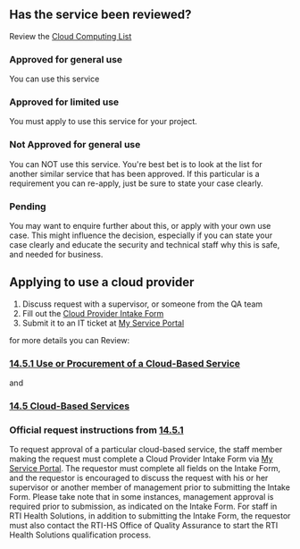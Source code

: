 ## Has the service been reviewed?
 Review the [Cloud Computing List](http://staffnet.rti.org/policy/PAP2/document/index.cfm?fuseaction=detail&PID=2239)

 ### Approved for general use
   You can use this service

 ### Approved for limited use
   You must apply to use this service for your project.

 ### Not Approved for general use
   You can NOT use this service. You're best bet is to look at the list for another similar service that has been approved. If this particular is a requirement you can re-apply, just be sure to state your case clearly.

 ### Pending
   You may want to enquire further about this, or apply with your own use case. This might influence the decision, especially if you can state your case clearly and educate the security and technical staff why this is safe, and needed for business.

## Applying to use a cloud provider

1. Discuss request with a supervisor, or someone from the QA team
1. Fill out the [Cloud Provider Intake Form ](https://sharenet.rti.org/adm/ITS/compliance/application_reviews/Forms/Cloud%20Computing%20Services%20-%20Request%20Intake%20Form_V3.docx)
1. Submit it to an IT ticket at [My Service Portal](https://rtiservicedesk.service-now.com/nav_to.do?uri=com.glideapp.servicecatalog_cat_item_view.do?sysparm_id=3f1dd0320a0a0b99000a53f7604a2ef9)

for more details you can Review:

### [14.5.1 Use or Procurement of a Cloud-Based Service](http://staffnet.rti.org/policy/PAP2/document/index.cfm?fuseaction=detail&PID=2239)
and
### [14.5 Cloud-Based Services](http://staffnet.rti.org/policy/PAP2/document/index.cfm?fuseaction=detail&PID=1987)

### Official request instructions from  [14.5.1](http://staffnet.rti.org/policy/PAP2/document/index.cfm?fuseaction=detail&PID=2239)
To request approval of a particular cloud-based service, the staff member making the request must complete a Cloud Provider Intake Form via [My Service Portal](https://rtiservicedesk.service-now.com/nav_to.do?uri=com.glideapp.servicecatalog_cat_item_view.do?sysparm_id=3f1dd0320a0a0b99000a53f7604a2ef9).  The requestor must complete all fields on the Intake Form, and the requestor is encouraged to discuss the request with his or her supervisor or another member of management prior to submitting the Intake Form. Please take note that in some instances, management approval is required prior to submission, as indicated on the Intake Form. For staff in RTI Health Solutions, in addition to submitting the Intake Form, the requestor must also contact the RTI-HS Office of Quality Assurance to start the RTI Health Solutions qualification process.

